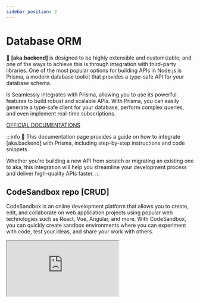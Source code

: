 ```yaml
---
sidebar_position: 2
---
```


# Database ORM

🚀 **[aka.backend]** is designed to be highly extensible and customizable, and one of the ways to achieve this is
through integration with third-party libraries. One of the most popular options for building APIs in Node.js is Prisma,
a modern database toolkit that provides a type-safe API for your database schema.

Is Seamlessly integrates with Prisma, allowing you to use its powerful features to build robust and scalable APIs. With
Prisma, you can easily generate a type-safe client for your database, perform complex queries, and even implement
real-time subscriptions.

[OFFICIAL DOCUMENTATIONS](https://www.prisma.io/docs/getting-started/setup-prisma/add-to-existing-project/relational-databases-node-mysql)

:::info
📖 This documentation page provides a guide on how to integrate [aka.backend] with Prisma, including step-by-step
instructions and code snippets.

Whether you're building a new API from scratch or migrating an existing one to aka, this integration will help you
streamline your development process and deliver high-quality APIs
faster.
:::

## CodeSandbox repo [CRUD]

CodeSandbox is an online development platform that allows you to create, edit, and collaborate on web application
projects using popular web technologies such as React, Vue, Angular, and more. With CodeSandbox, you can quickly create
sandbox environments where you can experiment with code, test your ideas, and share your work with others.

<iframe
src="https://codesandbox.io/embed/github/Aka-The-Archivist/aka.backend/prismajs?module=/main.js&autoresize=1&moduleview=1&hidenavigation=1&editorsize=65&expanddevtools=1&theme=dark&view=split&previewwindow=console"
style={{
width: "100%",
height: "500px",
border: "0",
borderRadius: "8px",
overflow: "hidden"
}}
/>

## Install prisma npm

As a first step, navigate into your project directory that contains the package.json file.

Next, add the Prisma CLI as a development dependency to your project:

```bash
npm install prisma --save-dev
```

You can now invoke the Prisma CLI by prefixing it with npx:

```bash
npx prisma
```

> See installation instructions to learn how to install Prisma using a different package manager.

Next, set up your Prisma project by creating your Prisma schema file template with the following command:

```bash
npx prisma init
```

This command does two things:

- creates a new directory called prisma that contains a file called schema.prisma, which contains the Prisma schema with
  your database connection variable and schema models
- creates the .env file in the root directory of the project, which is used for defining environment variables (such as
  your database connection)

## Connecting your database

To connect your database, you need to set the url field of the datasource block in your Prisma schema to your database
connection URL:

```prisma title=/prisma/schema.prisma
datasource db {
  provider = "mysql"
  url      = env("DATABASE_URL")
}
```

In this case, the url is set via an environment variable which is defined in .env:

```dotenv
DATABASE_URL="mysql://root:toor@localhost:3306/prisma"
```

## Create first model for database

The data model now looks similar to this

```prisma title=/prisma/schema.prisma
generator client {
  provider = "prisma-client-js"
}

datasource db {
  provider = "mysql"
  url      = env("DATABASE_URL")
}

model User {
  id        Int      @id @default(autoincrement())
  name      String?  @db.VarChar(255)
  email     String   @unique @db.VarChar(255)
}
```

## Migrate model to table

Prisma Migrate is an imperative database schema migration tool that enables you to:

- Keep your database schema in sync with your Prisma schema as it evolves and
- Maintain existing data in your database

Prisma Migrate generates a history of .sql migration files, and plays a role in both development and deployment.

:::info
If you are prototyping, consider using the db push command - see Schema prototyping with db push for examples.
:::

### Create the first migration:

```bash
prisma migrate dev
```

Your Prisma schema is now in sync with your database schema and you have initialized a migration history:

```bash
Environment variables loaded from .env
Prisma schema loaded from prisma\schema.prisma

Datasource "db": MySQL database "prisma" at "localhost:3306"
  migrations/
    └─ 20210313140442_init/
    └─ migration.sql

✔ Generated Prisma Client (4.13.0 | library) to .\node_modules\@prisma\client in 49ms
```

## Create Database connection

Connection helper is a file that exports a global connection object to allow easy access to a database from
anywhere in your application. With the connection helper, you can easily create, modify, and delete documents in your
database, and also perform more complex queries using the query language.

```js title=/helpers/database.js
import {PrismaClient} from "@prisma/client"

const env = process.env.NODE_ENV || 'development';

export let prisma = global.prisma || new PrismaClient(env !== '' ? {
  log: [
    'query',
    // 'info',
    'warn',
    'error'
  ],
} : {})

if (env !== 'production') global.prisma = prisma
```

The helper simplifies the setup for your database and reduces boilerplate code in your application, allowing you to
focus on your core functionality.

## Create your first user

If you want to create a user in your application, you can start by creating a new file in the routes/users
directory called create.js. In this file, you can write the code for the HTTP POST request handler that will receive the
user data from the client and create a new user in your database.

Here's an example of how you can write this handler using the Prisma ORM to interact with your database:

```js title=/users/create.js
import {prisma} from "../../helpers/database.js";

/**
 *
 * @param req
 * @param res
 */
export default async function post(req, res) {

    const {...data} = req.body; // get request params

    // Create data model
    const user = await prisma.user.create({
        data: data,
    })

    res.json({
        method: req.method,
        data: user,
    })
}
```

In this example, we first import the Prisma client instance from a database.js helper module. Then, we define an
asynchronous function that takes the req and res objects as arguments. This function uses object destructuring to
extract the user data from the request body and pass it as an argument to the prisma.user.create() method. Finally, we
send the new user data back to the client in the response.

You can customize this code to fit your specific use case, but this should give you a good starting point for creating a
new user in your Aka Backend application.

### Composite middleware

This example shows how to create a custom middleware function for the /users/create endpoint that validates the incoming
data before allowing the request to proceed. The middleware function is defined in the middlewares/users/create.js file
and is implemented as a composite middleware that combines multiple validation steps.

The first validation step checks if the request method is POST and if the required parameters name and email are present
in the request body. If any of these conditions fails, the middleware returns a 422 Unprocessable Entity HTTP response
with an error message.

```js title=/middlewares/users/create.js
import {prisma} from "../../helpers/database.js";

/** @middleware
 |--------------------------------------------------------------------------
 | custom.js middleware
 |--------------------------------------------------------------------------
 |
 | In Express.js, a middleware function is a function that has access to the
 | request object (req), the response object (res), and the next middleware
 | function in the application's request-response cycle. A middleware function
 | can execute any code, modify the request and response objects, end the
 | request-response cycle, or call the next middleware function in the stack.
 |
 */
export default ['/users/create', async (req, res, next) => {

    if (req.method === 'POST') {

        // handle validation result first middleware
        const {name, email} = req.body;

        // required params body
        if (!name || !email) return res.status(422).json({
            name: 'required',
            email: 'required',
        })

        // handle simple validation
        if (!/^[^\s@]+@[^\s@]+\.[^\s@]+$/.test(email)) return res.status(422).json({
            email: 'not valid',
        })

        // check if unique
        const user = await prisma.user.findUnique({where: {email}})

        if (user) return res.status(422).json({
            email: 'already taken',
        })
    }

    next()
}]
```

The second validation step uses a regular expression to check if the email parameter is a valid email address. If the
email address is not valid, the middleware returns a 422 Unprocessable Entity HTTP response with an error message.

The final validation step checks if the email address is already taken by another user in the database. If the email
address is already in use, the middleware returns a 422 Unprocessable Entity HTTP response with an error message.

If all validation steps pass, the middleware calls the next() function to pass control to the next middleware function
in the stack, or to the endpoint handler if no other middleware functions are defined.

## Introspection

Introspect your database with Prisma: **[Introspect](https://www.prisma.io/docs/getting-started/setup-prisma/add-to-existing-project/relational-databases/introspection-node-mysql)**
